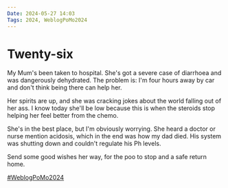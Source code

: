 ```yaml
---
Date: 2024-05-27 14:03
Tags: 2024, WeblogPoMo2024
---
```


# Twenty-six


My Mum's been taken to hospital. She's got a severe case of diarrhoea and was dangerously dehydrated. The problem is: I'm four hours away by car and don't think being there can help her. 

Her spirits are up, and she was cracking jokes about the world falling out of her ass. I know today she'll be low because this is when the steroids stop helping her feel better from the chemo. 

She's in the best place, but I'm obviously worrying. She heard a doctor or nurse mention acidosis, which in the end was how my dad died. His system was shutting down and couldn't regulate his Ph levels. 

Send some good wishes her way, for the poo to stop and a safe return home. 

[#WeblogPoMo2024](https://weblog.anniegreens.lol/weblog-posting-month-2024)
